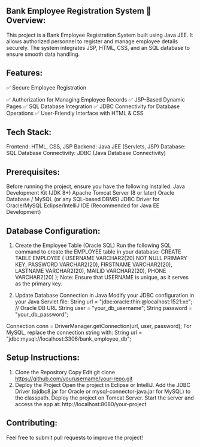 Bank Employee Registration System 🏦                                                                                                         
Overview:
--------
This project is a Bank Employee Registration System built using Java JEE. It allows authorized personnel to register and manage employee details securely. The system integrates JSP, HTML, CSS, and an SQL database to ensure smooth data handling.

Features:
----------
✅ Secure Employee Registration 

✅ Authorization for Managing Employee Records
✅ JSP-Based Dynamic Pages
✅ SQL Database Integration
✅ JDBC Connectivity for Database Operations
✅ User-Friendly Interface with HTML & CSS

Tech Stack:
-----------
Frontend: HTML, CSS, JSP
Backend: Java JEE (Servlets, JSP)
Database: SQL
Database Connectivity: JDBC (Java Database Connectivity)

Prerequisites:
--------------
Before running the project, ensure you have the following installed:
Java Development Kit (JDK 8+)
Apache Tomcat Server (8 or later)
Oracle Database / MySQL (or any SQL-based DBMS)
JDBC Driver for Oracle/MySQL
Eclipse/IntelliJ IDE (Recommended for Java EE Development)

Database Configuration:
-----------------------
1. Create the Employee Table (Oracle SQL)
Run the following SQL command to create the EMPLOYEE table in your database:
CREATE TABLE EMPLOYEE (
    USERNAME VARCHAR2(20) NOT NULL PRIMARY KEY,
    PASSWORD VARCHAR2(20),
    FIRSTNAME VARCHAR2(20),
    LASTNAME VARCHAR2(20),
    MAILID VARCHAR2(20),
    PHONE VARCHAR2(20)
    );
Note: Ensure that USERNAME is unique, as it serves as the primary key.

2. Update Database Connection in Java
Modify your JDBC configuration in your Java Servlet file:
String url = "jdbc:oracle:thin:@localhost:1521:xe";  // Oracle DB URL
String user = "your_db_username";
String password = "your_db_password";

Connection conn = DriverManager.getConnection(url, user, password);
For MySQL, replace the connection string with:
String url = "jdbc:mysql://localhost:3306/bank_employee_db";  

Setup Instructions:
-------------------
1. Clone the Repository
Copy
Edit
git clone https://github.com/yourusername/your-repo.git
2. Deploy the Project
Open the project in Eclipse or IntelliJ.
Add the JDBC Driver (ojdbc8.jar for Oracle or mysql-connector-java.jar for MySQL) to the classpath.
Deploy the project on Tomcat Server.
Start the server and access the app at:
http://localhost:8080/your-project

Contributing:
-------------
Feel free to submit pull requests to improve the project!

